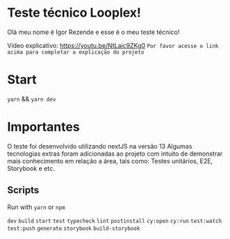 # Teste técnico Looplex!

Olá meu nome é Igor Rezende e esse é o meu teste técnico!

Vídeo explicativo: https://youtu.be/NtLaic9ZKg0
`Por favor acesse o link acima para completar a explicação do projeto`

# Start
`yarn` && `yarn dev`


# Importantes

O teste foi desenvolvido utilizando nextJS na versão 13
Algumas tecnologias extras foram adicionadas ao projeto com intuito de demonstrar mais conhecimento em relação a área,
tais como: Testes unitários, E2E, Storybook e etc.

## Scripts

Run with `yarn` or `npm`

`dev`
`build`
`start`
`test`
`typecheck`
`lint`
`postinstall`
`cy:open`
 `cy:run`
`test:watch`
`test:push`
`generate`
`storybook`
`build-storybook`
